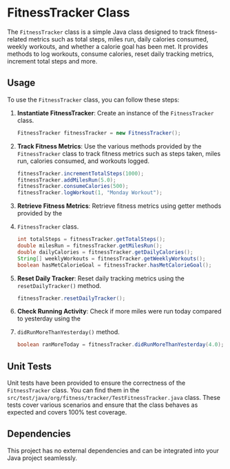 # FitnessTracker Class

The `FitnessTracker` class is a simple Java class designed to track fitness-related metrics 
such as total steps, miles run, daily calories consumed, weekly workouts, and whether a calorie
goal has been met. It provides methods to log workouts, consume calories, reset daily tracking metrics,
increment total steps and more.

## Usage

To use the `FitnessTracker` class, you can follow these steps:

1. **Instantiate FitnessTracker**: Create an instance of the `FitnessTracker` class.

    ```java
    FitnessTracker fitnessTracker = new FitnessTracker();
    ```

2. **Track Fitness Metrics**: Use the various methods provided by the `FitnessTracker` class 
to track fitness metrics such as steps taken, miles run, calories consumed, and workouts logged.

    ```java
    fitnessTracker.incrementTotalSteps(1000);
    fitnessTracker.addMilesRun(5.0);
    fitnessTracker.consumeCalories(500);
    fitnessTracker.logWorkout(1, "Monday Workout");
    ```

3. **Retrieve Fitness Metrics**: Retrieve fitness metrics using getter methods provided by the 
4. `FitnessTracker` class.

    ```java
    int totalSteps = fitnessTracker.getTotalSteps();
    double milesRun = fitnessTracker.getMilesRun();
    double dailyCalories = fitnessTracker.getDailyCalories();
    String[] weeklyWorkouts = fitnessTracker.getWeeklyWorkouts();
    boolean hasMetCalorieGoal = fitnessTracker.hasMetCalorieGoal();
    ```

4. **Reset Daily Tracker**: Reset daily tracking metrics using the `resetDailyTracker()` method.

    ```java
    fitnessTracker.resetDailyTracker();
    ```

5. **Check Running Activity**: Check if more miles were run today compared to yesterday using the 
6. `didRunMoreThanYesterday()` method.

    ```java
    boolean ranMoreToday = fitnessTracker.didRunMoreThanYesterday(4.0);
    ```

## Unit Tests

Unit tests have been provided to ensure the correctness of the `FitnessTracker` class. You can find 
them in the `src/test/java/org/fitness/tracker/TestFitnessTracker.java` class. These tests cover various 
scenarios and ensure that the class behaves as expected and covers 100% test coverage.

## Dependencies

This project has no external dependencies and can be integrated into your Java project seamlessly.


